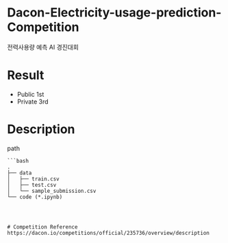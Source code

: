 # Dacon-Electricity-usage-prediction-Competition
전력사용량 예측 AI 경진대회

# Result
- Public 1st
- Private 3rd

# Description

path
```
```bash
.
├── data
│   ├── train.csv
│   ├── test.csv
│   └── sample_submission.csv
└── code (*.ipynb)
```
```



# Competition Reference
https://dacon.io/competitions/official/235736/overview/description
